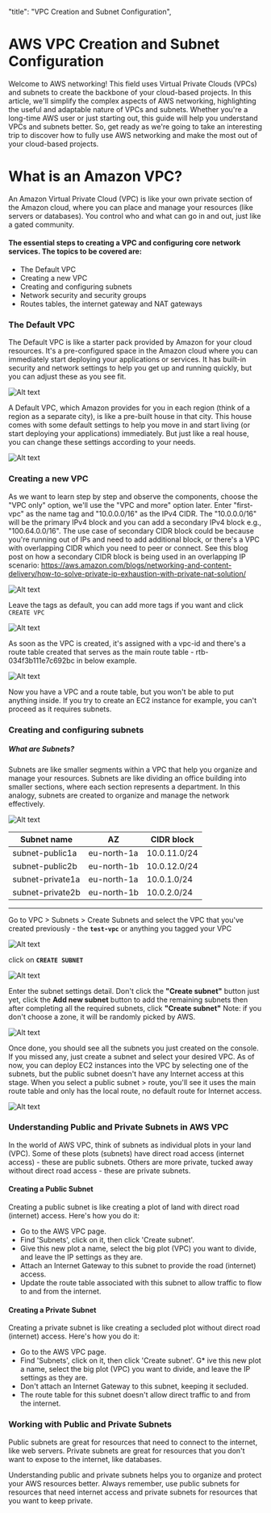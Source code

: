 "title": "VPC Creation and Subnet Configuration",

AWS VPC Creation and Subnet Configuration
=========================================

Welcome to AWS networking! This field uses Virtual Private Clouds (VPCs) and subnets to create the backbone of your cloud-based projects. In this article, we'll simplify the complex aspects of AWS networking, highlighting the useful and adaptable nature of VPCs and subnets. Whether you're a long-time AWS user or just starting out, this guide will help you understand VPCs and subnets better. So, get ready as we're going to take an interesting trip to discover how to fully use AWS networking and make the most out of your cloud-based projects.

What is an Amazon VPC?
======================

An Amazon Virtual Private Cloud (VPC) is like your own private section of the Amazon cloud, where you can place and manage your resources (like servers or databases). You control who and what can go in and out, just like a gated community.


#### The essential steps to creating a VPC and configuring core network services. The topics to be covered are: #####


+ The Default VPC
+ Creating a new VPC
+ Creating and configuring subnets
+ Network security and security groups
+ Routes tables, the internet gateway and NAT gateways
  

### The Default VPC

The Default VPC is like a starter pack provided by Amazon for your cloud resources. It's a pre-configured space in the Amazon cloud where you can immediately start deploying your applications or services. It has built-in security and network settings to help you get up and running quickly, but you can adjust these as you see fit.

![Alt text](images/defaultVPC.png)

A Default VPC, which Amazon provides for you in each region (think of a region as a separate city), is like a pre-built house in that city. This house comes with some default settings to help you move in and start living (or start deploying your applications) immediately. But just like a real house, you can change these settings according to your needs.

![Alt text](images/region.png)


### Creating a new VPC

As we want to learn step by step and observe the components, choose the "VPC only" option, we'll use the "VPC and more" option later.
Enter "first-vpc" as the name tag and "10.0.0.0/16" as the IPv4 CIDR. The "10.0.0.0/16" will be the primary IPv4 block and you can add a secondary IPv4 block e.g., "100.64.0.0/16". The use case of secondary CIDR block could be because you're running out of IPs and need to add additional block, or there's a VPC with overlapping CIDR which you need to peer or connect. See this blog post on how a secondary CIDR block is being used in an overlapping IP scenario: https://aws.amazon.com/blogs/networking-and-content-delivery/how-to-solve-private-ip-exhaustion-with-private-nat-solution/

![Alt text](images/newVPC.png)

Leave the tags as default, you can add more tags if you want and click `CREATE VPC`

![Alt text](images/TAGS.png)

As soon as the VPC is created, it's assigned with a vpc-id and there's a route table created that serves as the main route table - rtb-034f3b111e7c692bc in below example.

![Alt text](images/creations.png)

Now you have a VPC and a route table, but you won't be able to put anything inside. If you try to create an EC2 instance for example, you can't proceed as it requires subnets.

### Creating and configuring subnets

##### What are Subnets?
Subnets are like smaller segments within a VPC that help you organize and manage your resources. Subnets are like dividing an office building into smaller sections, where each section represents a department. In this analogy, subnets are created to organize and manage the network effectively.

![Alt text](images/subnet.png)

Subnet name | AZ | CIDR block
--------|---------|----------
subnet-public1a| eu-north-1a | 10.0.11.0/24
subnet-public2b| eu-north-1b | 10.0.12.0/24
subnet-private1a| eu-north-1a | 10.0.1.0/24
subnet-private2b| eu-north-1b | 10.0.2.0/24


----
Go to VPC > Subnets > Create Subnets and select the VPC that you've created previously - the **`test-vpc`** or anything you tagged your VPC

![Alt text](images/createsubnet.png)

click on **`CREATE SUBNET`**

![Alt text](images/subnetcret.png)

Enter the subnet settings detail. Don't click the **"Create subnet"** button just yet, click the **Add new subnet** button to add the remaining subnets then after completing all the required subnets, click **"Create subnet"**
Note: if you don't choose a zone, it will be randomly picked by AWS.

![Alt text](images/add-subnet.png)

Once done, you should see all the subnets you just created on the console. If you missed any, just create a subnet and select your desired VPC. As of now, you can deploy EC2 instances into the VPC by selecting one of the subnets, but the public subnet doesn't have any Internet access at this stage. When you select a public subnet > route, you'll see it uses the main route table and only has the local route, no default route for Internet access.


![Alt text](<images/list of subnets.png>)


### Understanding Public and Private Subnets in AWS VPC

In the world of AWS VPC, think of subnets as individual plots in your land (VPC). Some of these plots (subnets) have direct road access (internet access) - these are public subnets. Others are more private, tucked away without direct road access - these are private subnets.

#### Creating a Public Subnet

Creating a public subnet is like creating a plot of land with direct road (internet) access. Here's how you do it:

* Go to the AWS VPC page.
* Find 'Subnets', click on it, then click 'Create subnet'.
* Give this new plot a name, select the big plot (VPC) you want to divide, and leave the IP settings as they are.
* Attach an Internet Gateway to this subnet to provide the road (internet) access.
* Update the route table associated with this subnet to allow traffic to flow to and from the internet.


#### Creating a Private Subnet

Creating a private subnet is like creating a secluded plot without direct road (internet) access. Here's how you do it:

* Go to the AWS VPC page.
* Find 'Subnets', click on it, then click 'Create subnet'.
G* ive this new plot a name, select the big plot (VPC) you want to divide, and leave the IP settings as they are.
* Don't attach an Internet Gateway to this subnet, keeping it secluded.
* The route table for this subnet doesn't allow direct traffic to and from the internet.

### Working with Public and Private Subnets

Public subnets are great for resources that need to connect to the internet, like web servers. Private subnets are great for resources that you don't want to expose to the internet, like databases.

Understanding public and private subnets helps you to organize and protect your AWS resources better. Always remember, use public subnets for resources that need internet access and private subnets for resources that you want to keep private.